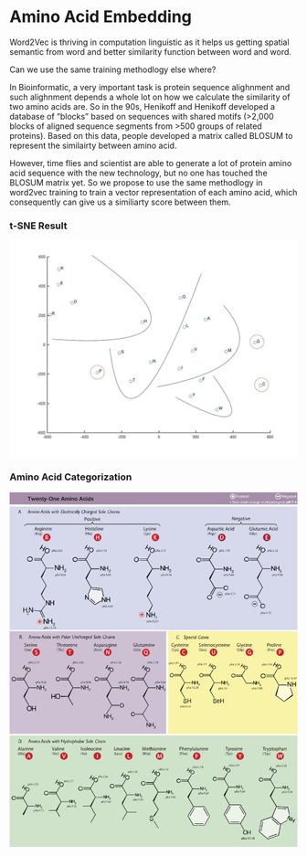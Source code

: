 # Amino Acid Embedding

Word2Vec is thriving in computation linguistic as it helps us getting spatial semantic from word and better similarity function between word and word.

Can we use the same training methodlogy else where?

In Bioinformatic, a very important task is protein sequence alighnment and such alighnment depends a whole lot on how we calculate the similarity of two amino acids are. So in the 90s, Henikoff and Henikoff developed a database of “blocks” based on sequences with shared motifs (>2,000 blocks of aligned sequence segments from >500 groups of related proteins). Based on this data, people developed a matrix called BLOSUM to represent the similairty between amino acid.

However, time flies and scientist are able to generate a lot of protein amino acid sequence with the new technology, but no one has touched the BLOSUM matrix yet. So we propose to use the same methodlogy in word2vec training to train a vector representation of each amino acid, which consequently can give us a similiarty score between them.

### t-SNE Result
![t-SNE Result](https://github.com/WesleyyC/Amino-Acid-Embedding/blob/master/Figure/a2v.jpg)

### Amino Acid Categorization

![amino acid class](https://github.com/WesleyyC/Amino-Acid-Embedding/blob/master/Relevent%20Literature/Amino_Acids.svg.png)
